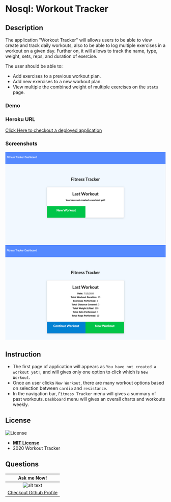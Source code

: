 # Nosql: Workout Tracker

## Description
The application "Workout Tracker" will allows users to be able to view create and track daily workouts, also to be able to log multiple exercises in a workout on a given day. Further on, it will allows to track the name, type, weight, sets, reps, and duration of exercise.

The user should be able to:

  * Add exercises to a previous workout plan.
  * Add new exercises to a new workout plan.
  * View multiple the combined weight of multiple exercises on the `stats` page.

### Demo
### Heroku URL
[Click Here to checkout a deployed application](https://classique-monsieur-44499.herokuapp.com/)
### Screenshots
![Workout-Tracker](public/assets/screenshot1.png)
![Workout-Tracker](public/assets/screenshot2.png)

## Instruction
  * The first page of application will appears as `You have not created a workout yet!`, and will gives only one option to click which is `New Workout`.
  * Once an user clicks `New Workout`, there are many workout options based on selection between `cardio` and `resistance`.
  * In the navigation bar, `Fitness Tracker` menu will gives a summary of past workouts. `Dashboard` menu will gives an overall charts and workouts weekly.

## License
![License](https://img.shields.io/badge/License-MIT%20License-blue)
- **[MIT License](https://opensource.org/licenses/MIT)** 
- 2020 Workout Tracker

## Questions
| Ask me Now! |
| :---: |
| ![alt text](https://avatars0.githubusercontent.com/u/65268642?s=400&u=bd568c7596e7f6c9585caeb89e88b084e56c21f9&v=4 "Github Profile Picture") |
| <a href="https://github.com/nuleeannajeon" target="_blank">Checkout Github Profile</a> |
